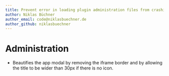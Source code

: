 ```yaml
---
title: Prevent error in loading plugin administration files from crashing the administration.
author: Niklas Büchner
author_email: code@niklasbuechner.de
author_github: niklasbuechner
---
```

# Administration
* Beautifies the app modal by removing the iframe border and by allowing the title to be wider than 30px if there is no icon.
